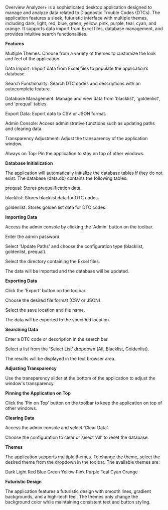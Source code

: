 Overview
Analyzer+ is a sophisticated desktop application designed to manage and analyze data related to Diagnostic Trouble Codes (DTCs). The application features a sleek, futuristic interface with multiple themes, including dark, light, red, blue, green, yellow, pink, purple, teal, cyan, and orange. It supports data import from Excel files, database management, and provides intuitive search functionalities.

**Features**

Multiple Themes: Choose from a variety of themes to customize the look and feel of the application.

Data Import: Import data from Excel files to populate the application’s database.

Search Functionality: Search DTC codes and descriptions with an autocomplete feature.

Database Management: Manage and view data from 'blacklist', 'goldenlist', and 'prequal' tables.

Export Data: Export data to CSV or JSON format.

Admin Console: Access administrative functions such as updating paths and clearing data.

Transparency Adjustment: Adjust the transparency of the application window.

Always on Top: Pin the application to stay on top of other windows.

**Database Initialization**

The application will automatically initialize the database tables if they do not exist. The database (data.db) contains the following tables:

prequal: Stores prequalification data.

blacklist: Stores blacklist data for DTC codes.

goldenlist: Stores golden list data for DTC codes.

**Importing Data**

Access the admin console by clicking the 'Admin' button on the toolbar.

Enter the admin password.

Select 'Update Paths' and choose the configuration type (blacklist, goldenlist, prequal).

Select the directory containing the Excel files.

The data will be imported and the database will be updated.

**Exporting Data**

Click the 'Export' button on the toolbar.

Choose the desired file format (CSV or JSON).

Select the save location and file name.

The data will be exported to the specified location.

**Searching Data**

Enter a DTC code or description in the search bar.

Select a list from the 'Select List' dropdown (All, Blacklist, Goldenlist).

The results will be displayed in the text browser area.

**Adjusting Transparency**

Use the transparency slider at the bottom of the application to adjust the window's transparency.

**Pinning the Application on Top**

Click the 'Pin on Top' button on the toolbar to keep the application on top of other windows.

**Clearing Data**

Access the admin console and select 'Clear Data'.

Choose the configuration to clear or select 'All' to reset the database.

**Themes**

The application supports multiple themes. To change the theme, select the desired theme from the dropdown in the toolbar. The available themes are:

Dark
Light
Red
Blue
Green
Yellow
Pink
Purple
Teal
Cyan
Orange

**Futuristic Design**

The application features a futuristic design with smooth lines, gradient backgrounds, and a high-tech feel. The themes only change the background color while maintaining consistent text and button styling.
